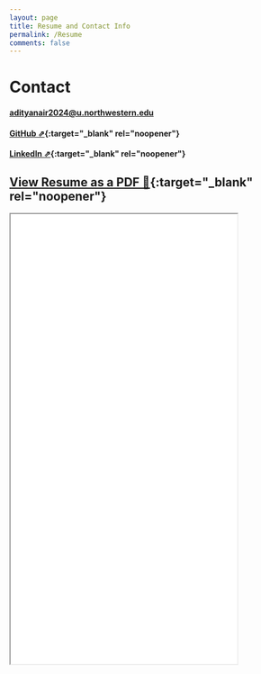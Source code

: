 ```yaml
---
layout: page
title: Resume and Contact Info
permalink: /Resume
comments: false
---
```


# Contact

#### [adityanair2024@u.northwestern.edu](adityanair2024@u.northwestern.edu)

#### [GitHub ⇗](https://github.com/gogiputtar){:target="_blank" rel="noopener"}

#### [LinkedIn ⇗](https://www.linkedin.com/in/aditya-nair-33b166203/){:target="_blank" rel="noopener"}

## [View Resume as a PDF 📄](Resume_AdityaNair_Oct2024.pdf){:target="_blank" rel="noopener"}

<iframe src="_pages/Resume_Oct2024_Control.pdf" width="80%" height="800">
</iframe>

